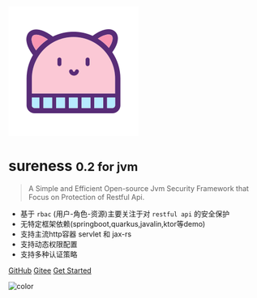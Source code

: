 ![logo](../_media/hat-128.svg)

# sureness <small>0.2 for jvm</small>  

> A Simple and Efficient Open-source Jvm Security Framework that Focus on Protection of Restful Api.  

- 基于 `rbac` (用户-角色-资源)主要关注于对 `restful api` 的安全保护    
- 无特定框架依赖(springboot,quarkus,javalin,ktor等demo)  
- 支持主流http容器 servlet 和 jax-rs 
- 支持动态权限配置   
- 支持多种认证策略  

[GitHub](https://github.com/tomsun28/sureness/)
[Gitee](https://gitee.com/tomsun28/sureness/)
[Get Started](cn/README.md)

![color](#e3f1ec)